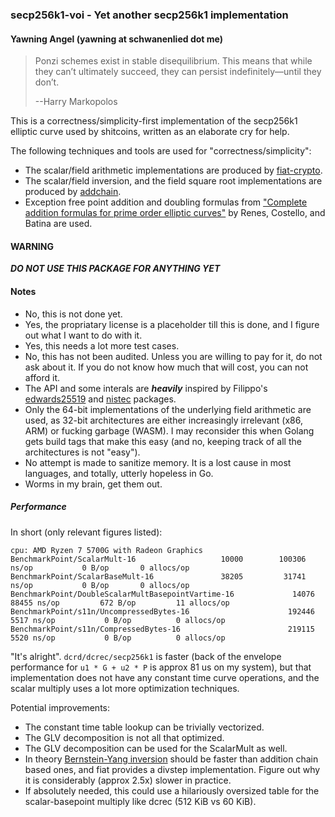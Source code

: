 ### secp256k1-voi - Yet another secp256k1 implementation
#### Yawning Angel (yawning at schwanenlied dot me)

> Ponzi schemes exist in stable disequilibrium. This means that while
> they can’t ultimately succeed, they can persist indefinitely—until
> they don’t.
>
> --Harry Markopolos

This is a correctness/simplicity-first implementation of the secp256k1
elliptic curve used by shitcoins, written as an elaborate cry for help.

The following techniques and tools are used for "correctness/simplicity":
- The scalar/field arithmetic implementations are produced by [fiat-crypto][1].
- The scalar/field inversion, and the field square root implementations
are produced by [addchain][2].
- Exception free point addition and doubling formulas from
["Complete addition formulas for prime order elliptic curves"][3] by
Renes, Costello, and Batina are used.

#### WARNING

***DO NOT USE THIS PACKAGE FOR ANYTHING YET***

#### Notes

- No, this is not done yet.
- Yes, the propriatary license is a placeholder till this is done, and
I figure out what I want to do with it.
- Yes, this needs a lot more test cases.
- No, this has not been audited.  Unless you are willing to pay for it,
do not ask about it.  If you do not know how much that will cost, you
can not afford it.
- The API and some interals are ***heavily*** inspired by
Filippo's [edwards25519][4] and [nistec][5] packages.
- Only the 64-bit implementations of the underlying field arithmetic are
used, as 32-bit architectures are either increasingly irrelevant (x86, ARM)
or fucking garbage (WASM).  I may reconsider this when Golang gets build
tags that make this easy (and no, keeping track of all the architectures
is not "easy").
- No attempt is made to sanitize memory.  It is a lost cause in most
languages, and totally, utterly hopeless in Go.
- Worms in my brain, get them out.

##### Performance

In short (only relevant figures listed):
```
cpu: AMD Ryzen 7 5700G with Radeon Graphics
BenchmarkPoint/ScalarMult-16               	   10000	    100306 ns/op	       0 B/op       0 allocs/op
BenchmarkPoint/ScalarBaseMult-16           	   38205	     31741 ns/op	       0 B/op       0 allocs/op
BenchmarkPoint/DoubleScalarMultBasepointVartime-16         	   14076	     88455 ns/op	     672 B/op	      11 allocs/op
BenchmarkPoint/s11n/UncompressedBytes-16                   	  192446	      5517 ns/op	       0 B/op	       0 allocs/op
BenchmarkPoint/s11n/CompressedBytes-16                     	  219115	      5520 ns/op	       0 B/op	       0 allocs/op
```

"It's alright".  `dcrd/dcrec/secp256k1` is faster (back of the envelope
performance for `u1 * G + u2 * P` is approx 81 us on my system), but
that implementation does not have any constant time curve operations,
and the scalar multiply uses a lot more optimization techniques.

Potential improvements:
- The constant time table lookup can be trivially vectorized.
- The GLV decomposition is not all that optimized.
- The GLV decomposition can be used for the ScalarMult as well.
- In theory [Bernstein-Yang inversion][6] should be faster than addition
chain based ones, and fiat provides a divstep implementation.  Figure out
why it is considerably (approx 2.5x) slower in practice.
- If absolutely needed, this could use a hilariously oversized table for
the scalar-basepoint multiply like dcrec (512 KiB vs 60 KiB).

[1]: https://github.com/mit-plv/fiat-crypto
[2]: https://github.com/mmcloughlin/addchain
[3]: https://eprint.iacr.org/2015/1060.pdf
[4]: https://pkg.go.dev/filippo.io/edwards25519
[5]: https://pkg.go.dev/filippo.io/nistec
[6]: https://eprint.iacr.org/2019/266